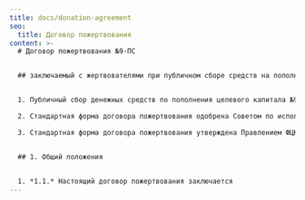 ```yaml
---
title: docs/donation-agreement
seo:
  title: Договор пожертвования
content: >-
  # Договор пожертвования №9-ПС


  ## заключаемый с жертвователями при публичном сборе средств на пополнения Целевого капитала №9 "Базовый жизненный стандарт для студентов МФТИ"


  1. Публичный сбор денежных средств по пополнения целевого капитала №9 "Базовый жизненный стандарт для студентов МФТИ" ФЦК МФТИ объявлен 24.12.2020 (Протокол Правления от 18.11.2020 №5-2020)

  2. Стандартная форма договора пожертвования одобрена Советом по использованию капитала №9 "Базовый жизненный стандарт для студентов МФТИ" (Протокол от 17.12.2020 №1-2020)

  3. Стандартная форма договора пожертвования утверждена Правлением ФЦК МФТИ (Протокол от 18.12.2020 №5-2020)


  ## 1. Общий положения


  1. *1.1.* Настоящий договор пожертвования заключается
---
```

